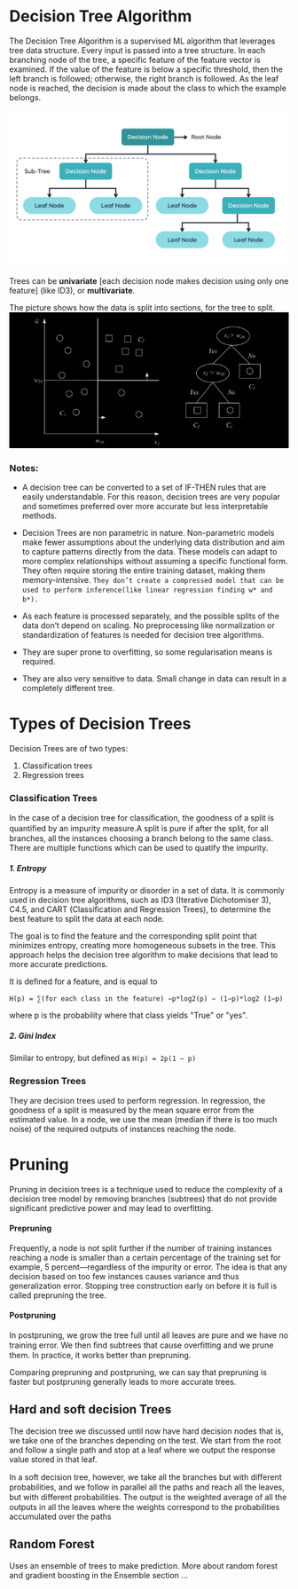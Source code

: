 # Decision Tree Algorithm
The Decision Tree Algorithm is a supervised ML algorithm that leverages tree data structure. Every input is passed into a tree structure. In each branching node of the tree, a specific feature of the feature vector is examined. If the value of the feature is below a specific threshold, then the left branch is followed; otherwise, the right branch is followed. As the leaf node is reached, the decision is made about the class to which the example belongs.

![Alt text](image-3.png)

Trees can be **univariate** [each decision node makes decision using only one feature] (like ID3), or **multivariate**.


The picture shows how the data is split into sections, for the tree to split.
![Alt text](<Screenshot from 2023-12-14 12-56-48.png>)

### Notes:
- A decision tree can be converted to a set of IF-THEN rules that are easily understandable. For this reason, decision trees are very popular and sometimes preferred over more accurate but less interpretable
methods.

- Decision Trees are non parametric in nature. Non-parametric models make fewer assumptions about the underlying data distribution and aim to capture patterns directly from the data. These models can adapt to more complex relationships without assuming a specific functional form. They often require storing the entire training dataset, making them memory-intensive. ```They don’t create a compressed model that can be used to perform inference(like linear regression finding w* and b*).```

- As each feature is processed separately, and the possible splits of the data don’t depend on scaling. No preprocessing like normalization or standardization of features is needed for decision tree algorithms.

- They are super prone to overfitting, so some regularisation means is required.
- They are also very sensitive to data. Small change in data can result in a completely different tree.
  
# Types of Decision Trees
Decision Trees are of two types:
 1. Classification trees
 2. Regression trees

### Classification Trees
In the case of a decision tree for classiﬁcation, the goodness of a split is quantiﬁed by an impurity measure.A split is pure if after the split, for all branches, all the instances choosing a branch belong to the same class. There are multiple functions which can be used to quatify the impurity.

##### 1. Entropy
Entropy is a measure of impurity or disorder in a set of data. It is commonly used in decision tree algorithms, such as ID3 (Iterative Dichotomiser 3), C4.5, and CART (Classification and Regression Trees), to determine the best feature to split the data at each node.

The goal is to find the feature and the corresponding split point that minimizes entropy, creating more homogeneous subsets in the tree. This approach helps the decision tree algorithm to make decisions that lead to more accurate predictions.

It is defined for a feature, and is equal to
```
H(p) = ∑(for each class in the feature) −p*log2(p) − (1−p)*log2 (1−p)
```
where p is the probability where that class yields "True" or "yes".

##### 2. Gini Index
Similar to entropy, but defined as ```H(p) = 2p(1 − p)```

### Regression Trees
They are decision trees used to perform regression. In regression, the goodness of a split is measured by the mean square error from the estimated value. In a node, we use the mean (median if there is too much noise) of the required outputs of instances reaching the node. 

# Pruning
Pruning in decision trees is a technique used to reduce the complexity of a decision tree model by removing branches (subtrees) that do not provide significant predictive power and may lead to overfitting. 

#### Prepruning
Frequently, a node is not split further if the number of training instances reaching a node is smaller than a certain percentage of the training set for example, 5 percent—regardless of the impurity or error. The idea is that any decision based on too few instances causes variance and thus generalization error. Stopping tree construction early on before it is full is called prepruning the tree.

#### Postpruning
In postpruning, we grow the tree full until all leaves are pure and we have no training error. We then ﬁnd subtrees that cause overﬁtting and we prune them. In practice, it works better than prepruning.

Comparing prepruning and postpruning, we can say that prepruning is faster but postpruning generally leads to more accurate trees.

## Hard and soft decision Trees
The decision tree we discussed until now have hard decision nodes that is, we take one of the branches depending on the test. We start from the root and follow a single path and stop at a leaf where we output the response value stored in that leaf. 

In a soft decision tree, however, we take all the branches but with diﬀerent probabilities, and we follow in parallel all the paths and reach all the leaves, but with diﬀerent probabilities. The output is the weighted average of all the outputs in all the leaves where the weights correspond to the probabilities accumulated over the paths

## Random Forest
Uses an ensemble of trees to make prediction. More about random forest and gradient boosting in the Ensemble section ...